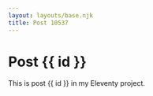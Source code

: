 ```yaml
---
layout: layouts/base.njk
title: Post 10537
---
```


# Post {{ id }}

This is post {{ id }} in my Eleventy project.
